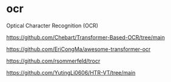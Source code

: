 # ocr
Optical Character Recognition (OCR)



https://github.com/Chebart/Transformer-Based-OCR/tree/main


https://github.com/EriCongMa/awesome-transformer-ocr


https://github.com/rsommerfeld/trocr


https://github.com/YutingLi0606/HTR-VT/tree/main
